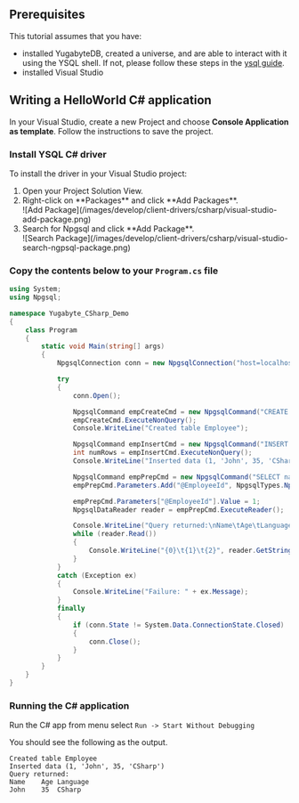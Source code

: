 ## Prerequisites

This tutorial assumes that you have:

- installed YugabyteDB, created a universe, and are able to interact with it using the YSQL shell. If not, please follow these steps in the [ysql guide](../../../api/ysql/).
- installed Visual Studio

## Writing a HelloWorld C# application

In your Visual Studio, create a new Project and choose **Console Application as template**. Follow the instructions to save the project.

### Install YSQL C# driver

To install the driver in your Visual Studio project:

<ol>
  <li>Open your Project Solution View.</li>
  <li>Right-click on **Packages** and click **Add Packages**.</li>
  ![Add Package](/images/develop/client-drivers/csharp/visual-studio-add-package.png) 
  <li>Search for Npgsql and click **Add Package**.</li>
  ![Search Package](/images/develop/client-drivers/csharp/visual-studio-search-ngpsql-package.png)
</ol>

### Copy the contents below to your `Program.cs` file

```cs
using System;
using Npgsql;

namespace Yugabyte_CSharp_Demo
{
    class Program
    {
        static void Main(string[] args)
        {
            NpgsqlConnection conn = new NpgsqlConnection("host=localhost;port=5433;database=yb_demo;user id=yugabyte;password=");

            try
            {
                conn.Open();

                NpgsqlCommand empCreateCmd = new NpgsqlCommand("CREATE TABLE employee (id int PRIMARY KEY, name varchar, age int, language varchar);", conn);
                empCreateCmd.ExecuteNonQuery();
                Console.WriteLine("Created table Employee");

                NpgsqlCommand empInsertCmd = new NpgsqlCommand("INSERT INTO employee (id, name, age, language) VALUES (1, 'John', 35, 'CSharp');", conn);
                int numRows = empInsertCmd.ExecuteNonQuery();
                Console.WriteLine("Inserted data (1, 'John', 35, 'CSharp')");

                NpgsqlCommand empPrepCmd = new NpgsqlCommand("SELECT name, age, language FROM employee WHERE id = @EmployeeId", conn);
                empPrepCmd.Parameters.Add("@EmployeeId", NpgsqlTypes.NpgsqlDbType.Integer);

                empPrepCmd.Parameters["@EmployeeId"].Value = 1;
                NpgsqlDataReader reader = empPrepCmd.ExecuteReader();

                Console.WriteLine("Query returned:\nName\tAge\tLanguage"); 
                while (reader.Read())
                {
                    Console.WriteLine("{0}\t{1}\t{2}", reader.GetString(0), reader.GetInt32(1), reader.GetString(2));
                }
            }
            catch (Exception ex)
            {
                Console.WriteLine("Failure: " + ex.Message);
            }
            finally
            {
                if (conn.State != System.Data.ConnectionState.Closed)
                {
                    conn.Close();
                }
            }
        }
    }
}
```

### Running the C# application

Run the C# app from menu select `Run -> Start Without Debugging`

You should see the following as the output.

```
Created table Employee
Inserted data (1, 'John', 35, 'CSharp')
Query returned:
Name	Age	Language
John	35	CSharp
```
